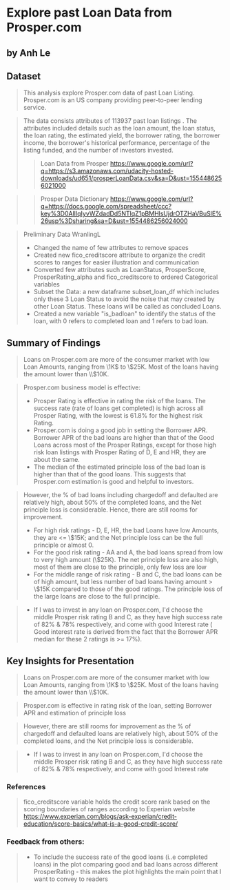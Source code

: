 
# Explore past Loan Data from Prosper.com
## by Anh Le


## Dataset

> This analysis explore Prosper.com data of past Loan Listing. Prosper.com is an US company providing peer-to-peer lending service.

> The data consists attributes of 113937 past loan listings . The attributes included details such as the loan amount, the loan status, the loan rating, the estimated yield, the borrower rating, the borrower income, the borrower's historical performance, percentage of the listing funded, and the number of investors invested.
>> Loan Data from Prosper https://www.google.com/url?q=https://s3.amazonaws.com/udacity-hosted-downloads/ud651/prosperLoanData.csv&sa=D&ust=1554486256021000

>> Prosper Data Dictionary https://www.google.com/url?q=https://docs.google.com/spreadsheet/ccc?key%3D0AllIqIyvWZdadDd5NTlqZ1pBMHlsUjdrOTZHaVBuSlE%26usp%3Dsharing&sa=D&ust=1554486256024000

> Preliminary Data WranlingL
>- Changed the name of few attributes to remove spaces
>- Created new fico_creditscore attribute to organize the credit scores to ranges for easier illustration and communication
>- Converted few attributes such as LoanStatus, ProsperScore, ProsperRating_alpha and fico_creditscore to ordered Categorical variables
>- Subset the Data: a new dataframe subset_loan_df which includes only these 3 Loan Status to avoid the noise that may created by other Loan Status. These loans will be called as concluded Loans.
>- Created a new variable "is_badloan" to identify the status of the loan, with 0 refers to completed loan and 1 refers to bad loan.

## Summary of Findings

> Loans on Prosper.com are more of the consumer market with low Loan Amounts, ranging from \\1K$ to \\$25K. Most of the loans having the amount lower than \\$10K.  

> Prosper.com business model is effective:
>- Prosper Rating is effective in rating the risk of the loans. The success rate (rate of loans get completed) is high across all Prosper Rating, with the lowest is 61.8% for the highest risk Rating.
>-  Prosper.com is doing a good job in setting the Borrower APR. Borrower APR of the bad loans are higher than that of the Good Loans across most of the Prosper Ratings, except for those high risk loan listings with Prosper Rating of D, E and HR, they are about the same.
>- The median of the estimated principle loss of the bad loan is higher than that of the good loans. This suggests that Prosper.com estimation is good and helpful to investors.

> However, the % of bad loans including chargedoff and defaulted are relatively high, about 50% of the completed loans, and the Net principle loss is considerable. Hence, there are still rooms for improvement.
>- For high risk ratings - D, E, HR, the bad Loans have low Amounts, they are <= \\$15K; and the Net principle loss can  be the full principle or almost 0.
>- For the good risk rating - AA and A, the bad loans spread from low to  very high amount (\\$25K). The net principle loss are also high, most of them are close to the principle, only few loss are low
>- For the middle range of risk rating - B and C, the bad loans can be of high amount, but less number of bad loans having amount > \\$15K compared to those of the good ratings.  The principle loss of the large loans are close to the full principle.

>- If I was to invest in any loan on Prosper.com, I'd choose the middle Prosper risk rating B and C, as they have high success rate of 82% & 78% respectively, and come with good Interest rate ( Good interest rate is derived from the fact that the Borrower APR median for these 2 ratings is >= 17%).


## Key Insights for Presentation

> Loans on Prosper.com are more of the consumer market with low Loan Amounts, ranging from \\1K$ to \\$25K. Most of the loans having the amount lower than \\$10K.  

> Prosper.com is effective in rating risk of the loan, setting Borrower APR and estimation of principle loss

> However, there are still rooms for improvement as the % of chargedoff and defaulted loans are relatively high, about 50% of the completed loans, and the Net principle loss is considerable.

>- If I was to invest in any loan on Prosper.com, I'd choose the middle Prosper risk rating B and C, as they have high success rate of 82% & 78% respectively, and come with good Interest rate

### References
> fico_creditscore variable holds the credit score rank based on the scoring boundaries of ranges according to Experian website https://www.experian.com/blogs/ask-experian/credit-education/score-basics/what-is-a-good-credit-score/

### Feedback from others:
>- To include the success rate of the good loans (i..e completed loans) in the plot comparing good and bad loans across different ProsperRating - this makes the plot highlights the main point that I want to convey to readers
